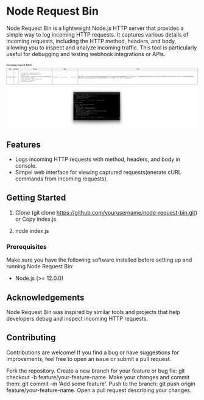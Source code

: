 # Node Request Bin

Node Request Bin is a lightweight Node.js HTTP server that provides a simple way to log incoming HTTP requests. It captures various details of incoming requests, including the HTTP method, headers, and body, allowing you to inspect and analyze incoming traffic. This tool is particularly useful for debugging and testing webhook integrations or APIs.

![Node Request Bin Screenshot](Demo.png)

## Features

- Logs incoming HTTP requests with method, headers, and body in console.
- Simpel web interface for viewing captured requests(enerate cURL commands from incoming requests).
 
## Getting Started

1. Clone (git clone https://github.com/yourusername/node-request-bin.git) or Copy index.js

2. node index.js

### Prerequisites

Make sure you have the following software installed before setting up and running Node Request Bin:

- Node.js (>= 12.0.0) 

 ## Acknowledgements
Node Request Bin was inspired by similar tools and projects that help developers debug and inspect incoming HTTP requests.

## Contributing
Contributions are welcome! If you find a bug or have suggestions for improvements, feel free to open an issue or submit a pull request.

Fork the repository.
Create a new branch for your feature or bug fix: git checkout -b feature/your-feature-name.
Make your changes and commit them: git commit -m 'Add some feature'.
Push to the branch: git push origin feature/your-feature-name.
Open a pull request describing your changes.
